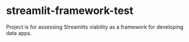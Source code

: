 # streamlit-framework-test
Project is for assessing Streamlits viability as a framework for developing data apps.
